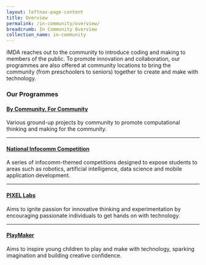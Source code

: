 ```yaml
---
layout: leftnav-page-content
title: Overview
permalink: /in-community/overview/
breadcrumb: In Community Overview
collection_name: in-community
---
```



IMDA reaches out to the community to introduce coding and making to members of the public. To promote innovation and collaboration, our programmes are also offered at community locations to bring the community (from preschoolers to seniors) together to create and make with technology.

### **Our Programmes** 

#### **[By Community, For Community](/in-community/by-community-for-community/)** <br>
Various ground-up projects by community to promote computational thinking and making for the community.

---

#### **[National Infocomm Competition](/in-community/national-infocomm-competition/)** <br>
A series of infocomm-themed competitions designed to expose students to areas such as robotics, artificial intelligence, data science and mobile application development.

---

#### **[PIXEL Labs](/in-community/pixel-labs/)** <br>
Aims to ignite passion for innovative thinking and experimentation by encouraging passionate individuals to get hands on with technology. 

---

#### **[PlayMaker](/in-community/playmaker-overview/)** <br>
Aims to inspire young children to play and make with technology, sparking imagination and building creative confidence. 

